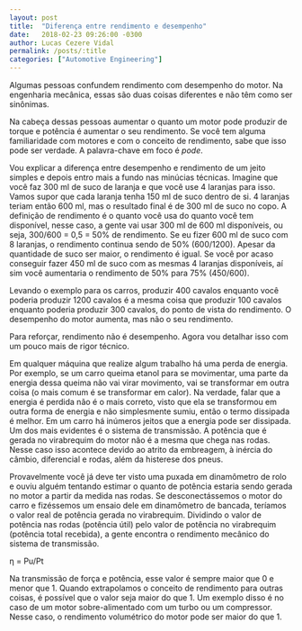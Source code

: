 ```yaml
---
layout: post
title:  "Diferença entre rendimento e desempenho"
date:   2018-02-23 09:26:00 -0300
author: Lucas Cezere Vidal
permalink: /posts/:title
categories: ["Automotive Engineering"]
---
```

Algumas pessoas confundem rendimento com desempenho do motor. Na engenharia mecânica, essas são duas coisas diferentes e não têm como ser sinônimas.

Na cabeça dessas pessoas aumentar o quanto um motor pode produzir de torque e potência é aumentar o seu rendimento. Se você tem alguma familiaridade com motores e com o conceito de rendimento, sabe que isso pode ser verdade. A palavra-chave em foco é _pode_.

Vou explicar a diferença entre desempenho e rendimento de um jeito simples e depois entro mais a fundo nas minúcias técnicas. Imagine que você faz 300 ml de suco de laranja e que você use 4 laranjas para isso. Vamos supor que cada laranja tenha 150 ml de suco dentro de si. 4 laranjas teriam então 600 ml, mas o resultado final é de 300 ml de suco no copo. A definição de rendimento é o quanto você usa do quanto você tem disponível, nesse caso, a gente vai usar 300 ml de 600 ml disponíveis, ou seja, 300/600 = 0,5 = 50% de rendimento. Se eu fizer 600 ml de suco com 8 laranjas, o rendimento continua sendo de 50% (600/1200). Apesar da quantidade de suco ser maior, o rendimento é igual. Se você por acaso conseguir fazer 450 ml de suco com as mesmas 4 laranjas disponíveis, aí sim você aumentaria o rendimento de 50% para 75% (450/600).

Levando o exemplo para os carros, produzir 400 cavalos enquanto você poderia produzir 1200 cavalos é a mesma coisa que produzir 100 cavalos enquanto poderia produzir 300 cavalos, do ponto de vista do rendimento. O desempenho do motor aumenta, mas não o seu rendimento.

Para reforçar, rendimento não é desempenho. Agora vou detalhar isso com um pouco mais de rigor técnico.

Em qualquer máquina que realize algum trabalho há uma perda de energia. Por exemplo, se um carro queima etanol para se movimentar, uma parte da energia dessa queima não vai virar movimento, vai se transformar em outra coisa (o mais comum é se transformar em calor). Na verdade, falar que a energia é perdida não é o mais correto, visto que ela se transformou em outra forma de energia e não simplesmente sumiu, então o termo dissipada é melhor. Em um carro há inúmeros jeitos que a energia pode ser dissipada. Um dos mais evidentes é o sistema de transmissão. A potência que é gerada no virabrequim do motor não é a mesma que chega nas rodas. Nesse caso isso acontece devido ao atrito da embreagem, à inércia do câmbio, diferencial e rodas, além da histerese dos pneus.

Provavelmente você já deve ter visto uma puxada em dinamômetro de rolo e ouviu alguém tentando estimar o quanto de potência estaria sendo gerada no motor a partir da medida nas rodas. Se desconectássemos o motor do carro e fizéssemos um ensaio dele em dinamômetro de bancada, teríamos o valor real de potência gerada no virabrequim. Dividindo o valor de potência nas rodas (potência útil) pelo valor de potência no virabrequim (potência total recebida), a gente encontra o rendimento mecânico do sistema de transmissão.

η = Pu/Pt

Na transmissão de força e potência, esse valor é sempre maior que 0 e menor que 1. Quando extrapolamos o conceito de rendimento para outras coisas, é possível que o valor seja maior do que 1. Um exemplo disso é no caso de um motor sobre-alimentado com um turbo ou um compressor. Nesse caso, o rendimento volumétrico do motor pode ser maior do que 1.
